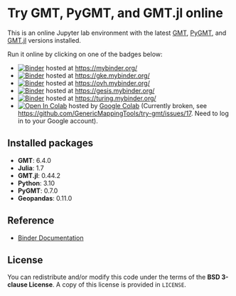 # Try GMT, PyGMT, and GMT.jl online

This is an online Jupyter lab environment with the latest
[GMT](https://www.generic-mapping-tools.org/),
[PyGMT](https://www.pygmt.org/),
and [GMT.jl](https://www.generic-mapping-tools.org/GMT.jl/)
versions installed.

Run it online by clicking on one of the badges below:

- [![Binder](https://mybinder.org/badge_logo.svg)](https://mybinder.org/v2/gh/GenericMappingTools/try-gmt/master?urlpath=lab/tree/landing-page.ipynb) hosted at https://mybinder.org/
- [![Binder](https://mybinder.org/badge_logo.svg)](https://gke.mybinder.org/v2/gh/GenericMappingTools/try-gmt/master?urlpath=lab/tree/landing-page.ipynb) hosted at https://gke.mybinder.org/
- [![Binder](https://mybinder.org/badge_logo.svg)](https://ovh.mybinder.org/v2/gh/GenericMappingTools/try-gmt/master?urlpath=lab/tree/landing-page.ipynb) hosted at https://ovh.mybinder.org/
- [![Binder](https://mybinder.org/badge_logo.svg)](https://gesis.mybinder.org/v2/gh/GenericMappingTools/try-gmt/master?urlpath=lab/tree/landing-page.ipynb) hosted at https://gesis.mybinder.org/
- [![Binder](https://mybinder.org/badge_logo.svg)](https://turing.mybinder.org/v2/gh/GenericMappingTools/try-gmt/master?urlpath=lab/tree/landing-page.ipynb) hosted at https://turing.mybinder.org/
- [![Open In Colab](https://colab.research.google.com/assets/colab-badge.svg)](https://colab.research.google.com/github/GenericMappingTools/try-gmt/blob/master/landing-page.ipynb) hosted by [Google Colab](https://colab.research.google.com/) (Currently broken, see https://github.com/GenericMappingTools/try-gmt/issues/17. Need to log in to your Google account).

## Installed packages

- **GMT**: 6.4.0
- **Julia**: 1.7
- **GMT.jl**: 0.44.2
- **Python**: 3.10
- **PyGMT**: 0.7.0
- **Geopandas**: 0.11.0

## Reference

- [Binder Documentation](https://mybinder.readthedocs.io/en/latest/index.html)

## License

You can redistribute and/or modify this code under the terms of the **BSD 3-clause License**.
A copy of this license is provided in `LICENSE`.
